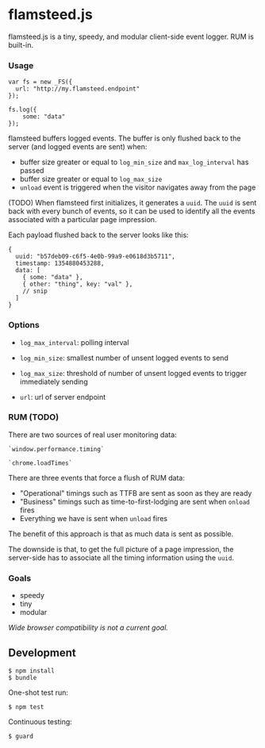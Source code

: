 # flamsteed.js

flamsteed.js is a tiny, speedy, and modular client-side event logger.
RUM is built-in.

### Usage
    
    var fs = new _FS({
      url: "http://my.flamsteed.endpoint"  
    });
    
    fs.log({
        some: "data"
    });
    
flamsteed buffers logged events. The buffer is only flushed back to the
server (and logged events are sent) when:

* buffer size greater or equal to `log_min_size` and `max_log_interval` has passed
* buffer size greater or equal to `log_max_size`
* `unload` event is triggered when the visitor navigates away from
  the page

(TODO) When flamsteed first initializes, it generates a `uuid`. The `uuid` is
sent back with every bunch of events, so it can be used to identify
all the events associated with a particular page impression.

Each payload flushed back to the server looks like this:

    {
      uuid: "b57deb09-c6f5-4e0b-99a9-e0618d3b5711",
      timestamp: 1354880453288,
      data: [
        { some: "data" },
        { other: "thing", key: "val" },
        // snip
      ]
    }
    
### Options

* `log_max_interval`: polling interval

* `log_min_size`: smallest number of unsent logged events to send

* `log_max_size`: threshold of number of unsent logged events to
  trigger immediately sending

* `url`: url of server endpoint

### RUM (TODO)

There are two sources of real user monitoring data:

    `window.performance.timing`

    `chrome.loadTimes`
    
There are three events that force a flush of RUM data:

* "Operational" timings such as TTFB are sent as soon as they are ready
* "Business" timings such as time-to-first-lodging are sent when
   `onload` fires
* Everything we have is sent when `unload` fires

The benefit of this approach is that as much data is sent as possible.

The downside is that, to get the full picture of a page impression,
the server-side has to associate all the timing information using the `uuid`.

### Goals

* speedy
* tiny
* modular

*Wide browser compatibility is not a current goal.*

## Development

    $ npm install
    $ bundle
    
One-shot test run:

    $ npm test

Continuous testing:

    $ guard
